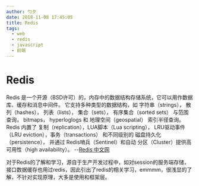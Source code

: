 ```yaml
---
author: 勺夕
date: 2018-11-08 17:45:05
title: Redis   
tags:  
  - web
  - redis
  - javascript
  - 前端
---
```

# Redis

Redis 是一个开源（BSD许可）的，内存中的数据结构存储系统，它可以用作数据库、缓存和消息中间件。 它支持多种类型的数据结构，如 字符串（strings）， 散列（hashes）， 列表（lists）， 集合（sets）， 有序集合（sorted sets） 与范围查询， bitmaps， hyperloglogs 和 地理空间（geospatial） 索引半径查询。 Redis 内置了 复制（replication），LUA脚本（Lua scripting）， LRU驱动事件（LRU eviction），事务（transactions） 和不同级别的 磁盘持久化（persistence）， 并通过 Redis哨兵（Sentinel）和自动 分区（Cluster）提供高可用性（high availability）。  --[Redis 中文网](http://www.redis.cn/)  

对于Redis的了解和学习，源自于生产开发过程中，如对session的服务端存储，接口数据缓存也用过redis，因此引出了redis的相关学习，emmmm，很浅显的了解，不针对实现原理，大多是使用和框架层。